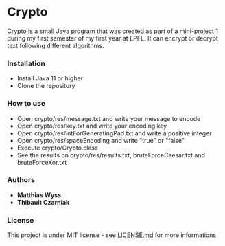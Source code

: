 # Crypto


Crypto is a small Java program that was created as part of a mini-project 1 during my first semester of my first year at EPFL.
It can encrypt or decrypt text following different algorithms.


### Installation

* Install Java 11 or higher
* Clone the repository

### How to use

* Open crypto/res/message.txt and write your message to encode
* Open crypto/res/key.txt and write your encoding key
* Open crypto/res/intForGeneratingPad.txt and write a positive integer
* Open crypto/res/spaceEncoding and write "true" or "false"
* Execute crypto/Crypto.class
* See the results on crypto/res/results.txt, bruteForceCaesar.txt and bruteForceXor.txt

### Authors

* **Matthias Wyss**
* **Thibault Czarniak**

### License

This project is under MIT license - see [LICENSE.md](https://github.com/matthias-wyss/Crypto/blob/main/LICENSE.md) for more informations
